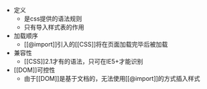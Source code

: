 - 定义
  - 是css提供的语法规则
  - 只有导入样式表的作用
- 加载顺序
  - [[@import]]引入的[[CSS]]将在页面加载完毕后被加载
- 兼容性
  - [[CSS]]2.1才有的语法，只可在IE5+才能识别
- [[DOM]]可控性
  - 由于[[DOM]]是基于文档的，无法使用[[@import]]的方式插入样式
